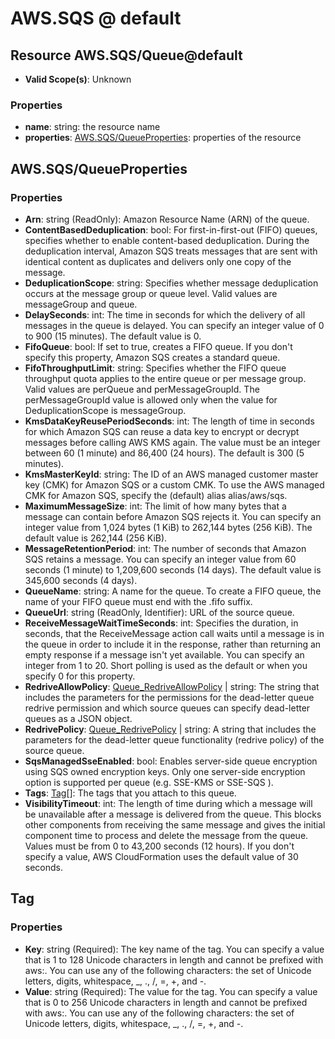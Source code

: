 # AWS.SQS @ default

## Resource AWS.SQS/Queue@default
* **Valid Scope(s)**: Unknown
### Properties
* **name**: string: the resource name
* **properties**: [AWS.SQS/QueueProperties](#awssqsqueueproperties): properties of the resource

## AWS.SQS/QueueProperties
### Properties
* **Arn**: string (ReadOnly): Amazon Resource Name (ARN) of the queue.
* **ContentBasedDeduplication**: bool: For first-in-first-out (FIFO) queues, specifies whether to enable content-based deduplication. During the deduplication interval, Amazon SQS treats messages that are sent with identical content as duplicates and delivers only one copy of the message.
* **DeduplicationScope**: string: Specifies whether message deduplication occurs at the message group or queue level. Valid values are messageGroup and queue.
* **DelaySeconds**: int: The time in seconds for which the delivery of all messages in the queue is delayed. You can specify an integer value of 0 to 900 (15 minutes). The default value is 0.
* **FifoQueue**: bool: If set to true, creates a FIFO queue. If you don't specify this property, Amazon SQS creates a standard queue.
* **FifoThroughputLimit**: string: Specifies whether the FIFO queue throughput quota applies to the entire queue or per message group. Valid values are perQueue and perMessageGroupId. The perMessageGroupId value is allowed only when the value for DeduplicationScope is messageGroup.
* **KmsDataKeyReusePeriodSeconds**: int: The length of time in seconds for which Amazon SQS can reuse a data key to encrypt or decrypt messages before calling AWS KMS again. The value must be an integer between 60 (1 minute) and 86,400 (24 hours). The default is 300 (5 minutes).
* **KmsMasterKeyId**: string: The ID of an AWS managed customer master key (CMK) for Amazon SQS or a custom CMK. To use the AWS managed CMK for Amazon SQS, specify the (default) alias alias/aws/sqs.
* **MaximumMessageSize**: int: The limit of how many bytes that a message can contain before Amazon SQS rejects it. You can specify an integer value from 1,024 bytes (1 KiB) to 262,144 bytes (256 KiB). The default value is 262,144 (256 KiB).
* **MessageRetentionPeriod**: int: The number of seconds that Amazon SQS retains a message. You can specify an integer value from 60 seconds (1 minute) to 1,209,600 seconds (14 days). The default value is 345,600 seconds (4 days).
* **QueueName**: string: A name for the queue. To create a FIFO queue, the name of your FIFO queue must end with the .fifo suffix.
* **QueueUrl**: string (ReadOnly, Identifier): URL of the source queue.
* **ReceiveMessageWaitTimeSeconds**: int: Specifies the duration, in seconds, that the ReceiveMessage action call waits until a message is in the queue in order to include it in the response, rather than returning an empty response if a message isn't yet available. You can specify an integer from 1 to 20. Short polling is used as the default or when you specify 0 for this property.
* **RedriveAllowPolicy**: [Queue_RedriveAllowPolicy](#queueredriveallowpolicy) | string: The string that includes the parameters for the permissions for the dead-letter queue redrive permission and which source queues can specify dead-letter queues as a JSON object.
* **RedrivePolicy**: [Queue_RedrivePolicy](#queueredrivepolicy) | string: A string that includes the parameters for the dead-letter queue functionality (redrive policy) of the source queue.
* **SqsManagedSseEnabled**: bool: Enables server-side queue encryption using SQS owned encryption keys. Only one server-side encryption option is supported per queue (e.g. SSE-KMS or SSE-SQS ).
* **Tags**: [Tag](#tag)[]: The tags that you attach to this queue.
* **VisibilityTimeout**: int: The length of time during which a message will be unavailable after a message is delivered from the queue. This blocks other components from receiving the same message and gives the initial component time to process and delete the message from the queue. Values must be from 0 to 43,200 seconds (12 hours). If you don't specify a value, AWS CloudFormation uses the default value of 30 seconds.

## Tag
### Properties
* **Key**: string (Required): The key name of the tag. You can specify a value that is 1 to 128 Unicode characters in length and cannot be prefixed with aws:. You can use any of the following characters: the set of Unicode letters, digits, whitespace, _, ., /, =, +, and -.
* **Value**: string (Required): The value for the tag. You can specify a value that is 0 to 256 Unicode characters in length and cannot be prefixed with aws:. You can use any of the following characters: the set of Unicode letters, digits, whitespace, _, ., /, =, +, and -.

